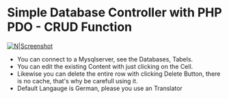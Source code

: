 # Simple Database Controller with PHP PDO - CRUD Function

[![N|Screenshot](https://azizozbek.ch/wp-content/uploads/2019/05/mysql-connector-local.png)](https://github.com/azizullahh/database-controller)

- You can connect to a Mysqlserver, see the Databases, Tabels.
- You can edit the existing Content with just clicking on the Cell.
- Likewise you can delete the entire row with clicking Delete Button, there is no cache, that's why be carefull using it.
- Default Langauge is German, please you use an Translator
